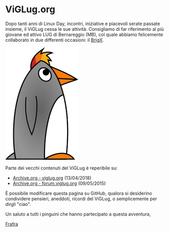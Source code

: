 # ViGLug.org

Dopo tanti anni di Linux Day, incontri, iniziative e piacevoli serate passate insieme, il ViGLug cessa le sue attività.
Consigliamo di far riferimento al più giovane ed attivo LUG di Bernareggio (MB), col quale abbiamo felicemente collaborato in due differenti occasioni: il [BrigX](http://brigx.it/).

![mascotte](static/images/viglug.svg)

Parte dei vecchi contenuti del ViGLug è reperibile su:
 - [Archive.org - viglug.org](https://web.archive.org/web/20180413092015/https://viglug.org/) (13/04/2018)
 - [Archive.org - forum.viglug.org](https://web.archive.org/web/20150509221120/http://forum.viglug.org/) (09/05/2015)

È possibile modificare questa pagina su GitHub, qualora si desiderino condividere pensieri, aneddoti, ricordi del ViGLug, o semplicemente per dirgli "ciao".


Un saluto a tutti i pinguini che hanno partecipato a questa avventura,
 
[Frafra](https://frafra.eu)
